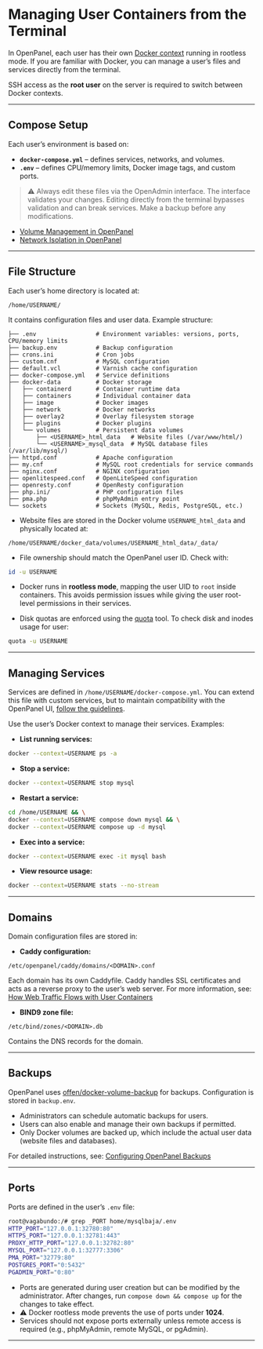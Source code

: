 # Managing User Containers from the Terminal

In OpenPanel, each user has their own [Docker context](https://docs.docker.com/engine/manage-resources/contexts/) running in rootless mode. If you are familiar with Docker, you can manage a user’s files and services directly from the terminal.

SSH access as the **root user** on the server is required to switch between Docker contexts.

---

## Compose Setup

Each user’s environment is based on:

* **`docker-compose.yml`** – defines services, networks, and volumes.
* **`.env`** – defines CPU/memory limits, Docker image tags, and custom ports.

> ⚠️ Always edit these files via the OpenAdmin interface. The interface validates your changes. Editing directly from the terminal bypasses validation and can break services. Make a backup before any modifications.

* [Volume Management in OpenPanel](/docs/articles/docker/volume-management-openpanel/)
* [Network Isolation in OpenPanel](/docs/articles/docker/network-isolation-openpanel/)

---

## File Structure

Each user’s home directory is located at:

```
/home/USERNAME/
```

It contains configuration files and user data. Example structure:

```
├── .env                 # Environment variables: versions, ports, CPU/memory limits
├── backup.env           # Backup configuration
├── crons.ini            # Cron jobs
├── custom.cnf           # MySQL configuration
├── default.vcl          # Varnish cache configuration
├── docker-compose.yml   # Service definitions
├── docker-data          # Docker storage
│   ├── containerd       # Container runtime data
│   ├── containers       # Individual container data
│   ├── image            # Docker images
│   ├── network          # Docker networks
│   ├── overlay2         # Overlay filesystem storage
│   ├── plugins          # Docker plugins
│   └── volumes          # Persistent data volumes
│       ├── <USERNAME>_html_data   # Website files (/var/www/html/)
│       └── <USERNAME>_mysql_data  # MySQL database files (/var/lib/mysql/)
├── httpd.conf           # Apache configuration
├── my.cnf               # MySQL root credentials for service commands
├── nginx.conf           # NGINX configuration
├── openlitespeed.conf   # OpenLiteSpeed configuration
├── openresty.conf       # OpenResty configuration
├── php.ini/             # PHP configuration files
├── pma.php              # phpMyAdmin entry point
└── sockets              # Sockets (MySQL, Redis, PostgreSQL, etc.)
```

* Website files are stored in the Docker volume `USERNAME_html_data` and physically located at:

```
/home/USERNAME/docker_data/volumes/USERNAME_html_data/_data/
```

* File ownership should match the OpenPanel user ID. Check with:

```bash
id -u USERNAME
```

* Docker runs in **rootless mode**, mapping the user UID to `root` inside containers. This avoids permission issues while giving the user root-level permissions in their services.

* Disk quotas are enforced using the [quota](https://linux.die.net/man/2/quotactl) tool. To check disk and inodes usage for user:

```bash
quota -u USERNAME
```

---

## Managing Services

Services are defined in `/home/USERNAME/docker-compose.yml`. You can extend this file with custom services, but to maintain compatibility with the OpenPanel UI, [follow the guidelines](#).

Use the user’s Docker context to manage their services. Examples:

* **List running services:**

```bash
docker --context=USERNAME ps -a
```

* **Stop a service:**

```bash
docker --context=USERNAME stop mysql
```

* **Restart a service:**

```bash
cd /home/USERNAME && \
docker --context=USERNAME compose down mysql && \
docker --context=USERNAME compose up -d mysql
```

* **Exec into a service:**

```bash
docker --context=USERNAME exec -it mysql bash
```

* **View resource usage:**

```bash
docker --context=USERNAME stats --no-stream
```

---

## Domains

Domain configuration files are stored in:

* **Caddy configuration:**
```
/etc/openpanel/caddy/domains/<DOMAIN>.conf
```

Each domain has its own Caddyfile. Caddy handles SSL certificates and acts as a reverse proxy to the user’s web server.
For more information, see: [How Web Traffic Flows with User Containers](https://openpanel.com/docs/articles/docker/how-traffic-flows-in-openpanel/)


* **BIND9 zone file:**
```
/etc/bind/zones/<DOMAIN>.db
```
Contains the DNS records for the domain.

---

## Backups

OpenPanel uses [offen/docker-volume-backup](https://offen.github.io/docker-volume-backup/) for backups. Configuration is stored in `backup.env`.

* Administrators can schedule automatic backups for users.
* Users can also enable and manage their own backups if permitted.
* Only Docker volumes are backed up, which include the actual user data (website files and databases).

For detailed instructions, see: [Configuring OpenPanel Backups](/docs/articles/backups/configuring-backups)

---

## Ports

Ports are defined in the user’s `.env` file:

```bash
root@vagabundo:/# grep _PORT home/mysqlbaja/.env 
HTTP_PORT="127.0.0.1:32780:80"
HTTPS_PORT="127.0.0.1:32781:443"
PROXY_HTTP_PORT="127.0.0.1:32782:80" 
MYSQL_PORT="127.0.0.1:32777:3306"
PMA_PORT="32779:80"
POSTGRES_PORT="0:5432"
PGADMIN_PORT="0:80"
```

* Ports are generated during user creation but can be modified by the administrator. After changes, run `compose down && compose up` for the changes to take effect.
* ⚠️ Docker rootless mode prevents the use of ports under **1024**.
* Services should not expose ports externally unless remote access is required (e.g., phpMyAdmin, remote MySQL, or pgAdmin).

---

